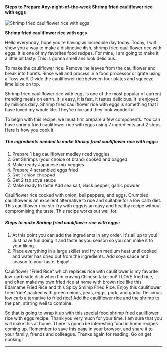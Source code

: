             

#### Steps to Prepare Any-night-of-the-week Shrimp fried cauliflower rice with eggs

![Shrimp fried cauliflower rice with eggs](https://img-global.cpcdn.com/recipes/b2e35da44d3783b6/751x532cq70/shrimp-fried-cauliflower-rice-with-eggs-recipe-main-photo.jpg)

**Shrimp fried cauliflower rice with eggs**

Hello everybody, hope you’re having an incredible day today. Today, I will show you a way to make a distinctive dish, shrimp fried cauliflower rice with eggs. It is one of my favorites food recipes. For mine, I am going to make it a little bit tasty. This is gonna smell and look delicious.

To make the cauliflower rice: Remove the leaves from the cauliflower and break into florets. Rinse well and process in a food processor or grate using a Toss well. Divide the cauliflower rice between four plates and squeeze lime juice on top.

Shrimp fried cauliflower rice with eggs is one of the most popular of current trending meals on earth. It is easy, it is fast, it tastes delicious. It is enjoyed by millions daily. Shrimp fried cauliflower rice with eggs is something that I have loved my whole life. They’re nice and they look wonderful.

To begin with this recipe, we must first prepare a few components. You can have shrimp fried cauliflower rice with eggs using 7 ingredients and 2 steps. Here is how you cook it.

##### The ingredients needed to make Shrimp fried cauliflower rice with eggs:

1.  Prepare 1 bag cauliflower medley riced veggies
2.  Get Shrimps (your choice of brand) cooked and bagged
3.  Make ready Japanese mix veggies
4.  Prepare 4 scrambled eggs fried
5.  Get 1 onion chopped
6.  Get 2 tsp soya sauce
7.  Make ready to taste Add sea salt, black pepper, garlic powder

Cauliflower rice cooked with onion, bell peppers, and eggs. Crumbled cauliflower is an excellent alternative to rice and suitable for a low carb diet. This cauliflower rice stir-fry with eggs is an easy and healthy recipe without compromising the taste. This recipe works out well for.

##### Steps to make Shrimp fried cauliflower rice with eggs:

1.  At this point you can add the ingredients in any order. It's all up to you! Just have fun doing it and taste as you season so you can make it to your liking.
2.  Place everything in a large skillet and fry on medium heat until cooked and water has dried out from the ingredients. Add soya sauce and season to your taste. Enjoy!

Cauliflower "Fried Rice" which replaces rice with cauliflower is my favorite low-carb side dish when I'm craving Chinese take-out! I LOVE fried rice, and often make my own fried rice at home with brown rice like this Edamame Fried Rice and this Spicy Shrimp Fried Rice. Enjoy this cauliflower fried 'rice' packed with green onions, peas, eggs, pork, and garlic. Delicious low carb alternative to fried rice! Add the cauliflower rice and the shrimp to the pan, stirring well to combine.

So that is going to wrap it up with this special food shrimp fried cauliflower rice with eggs recipe. Thank you very much for your time. I am sure that you will make this at home. There is gonna be interesting food in home recipes coming up. Remember to save this page in your browser, and share it to your family, friends and colleague. Thanks again for reading. Go on get cooking!

* * *